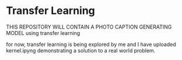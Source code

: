 # Transfer Learning

THIS REPOSITORY WILL CONTAIN A PHOTO CAPTION GENERATING MODEL using transfer learning

for now, transfer learning is being explored by me and I have uploaded kernel.ipyng demonstrating a solution to a real world problem.

